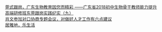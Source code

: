   
[莞式跟岗，广东生物教育因您而精彩 ——广东省2018初中生物骨干教师能力提升高端研修班东莞跟岗实践纪实（九）](http://www.dianyue.me/archives/537/c0l05cjuesqot7b6/)  
[肖文参加对口协商专题会议，对做好人才工作有六点建议](http://www.dianyue.me/archives/115/bkca7td26k2fsn33/)  
[居雅地，乐生活](http://www.dianyue.me/archives/697/9k2la99xzm8bkwcf/)